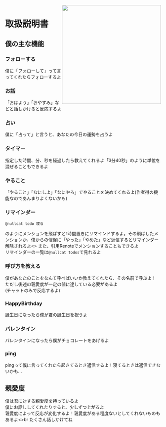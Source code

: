 <img src="https://s3.nca10.net/misskey/ffdfadba-f889-4d33-a9ad-b5d9be7226d7.png" align="right" height="320px"/>

# 取扱説明書 

## 僕の主な機能

### フォローする
僕に「フォローして」って言ってくれたらフォローするよ

### お話
「おはよう」「おやすみ」などと話しかけると反応するよ

### 占い
僕に「占って」と言うと、あなたの今日の運勢を占うよ

### タイマー
指定した時間、分、秒を経過したら教えてくれるよ「3分40秒」のように単位を混ぜることもできるよ

### やること
「やること」「なにしよ」「なにやろ」でやることを決めてくれるよ(作者得の機能なのであんまりよくないかも)

### リマインダー
```
@nullcat todo 寝る
```
のようにメンションを飛ばすと1時間置きにリマインドするよ。その飛ばしたメンションか、僕からの催促に「やった」「やめた」など返信するとリマインダー解除されるよ<>
また、引用Renoteでメンションすることもできるよ<br>
リマインダーの一覧は`@nullcat todos`で見れるよ

### 呼び方を教える
僕があなたのことをなんて呼べばいいか教えてくれたら、その名前で呼ぶよ！<br>
ただし後述の親愛度が一定の値に達している必要があるよ<br>
(チャットのみで反応するよ)

### HappyBirthday
誕生日になったら僕が君の誕生日を祝うよ

### バレンタイン
バレンタインになったら僕がチョコレートをあげるよ

### ping
pingって僕に言ってくれたら起きてるとき返信するよ！寝てるときは返信できないかも...

## 親愛度
僕は君に対する親愛度を持っているよ<br>
僕にお話ししてくれたりすると、少しずつ上がるよ<br>
親愛度によって反応が変化するよ！親愛度がある程度ないとしてくれないものもあるよ<>br
たくさん話しかけてね

